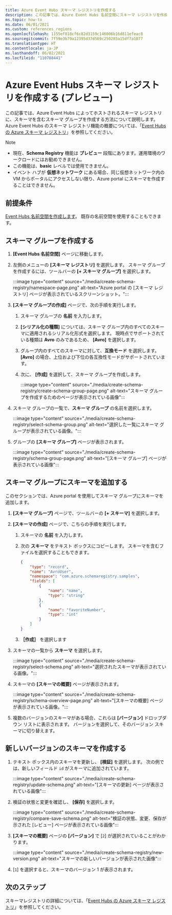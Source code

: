 ```yaml
---
title: Azure Event Hubs スキーマ レジストリを作成する
description: この記事では、Azure Event Hubs 名前空間にスキーマ レジストリを作成する方法について説明します。
ms.topic: how-to
ms.date: 06/01/2021
ms.custom: references_regions
ms.openlocfilehash: 1155ef818cf6c82d3159c146006b16d811efeac8
ms.sourcegitcommit: 7f59e3b79a12395d37d569c250285a15df7a1077
ms.translationtype: HT
ms.contentlocale: ja-JP
ms.lasthandoff: 06/02/2021
ms.locfileid: "110788441"
---
```

# <a name="create-an-azure-event-hubs-schema-registry-preview"></a>Azure Event Hubs スキーマ レジストリを作成する (プレビュー)
この記事では、Azure Event Hubs によってホストされるスキーマ レジストリに、スキーマを含むスキーマ グループを作成する方法について説明します。 Azure Event Hubs のスキーマ レジストリ機能の概要については、「[Event Hubs の Azure スキーマ レジストリ](schema-registry-overview.md)」を参照してください。

> [!NOTE]
> - 現在、**Schema Registry** 機能は **プレビュー** 段階にあります。運用環境のワークロードにはお勧めできません。
> - この機能は、**basic** レベルでは使用できません。
> - イベント ハブが **仮想ネットワーク** にある場合、同じ仮想ネットワーク内の VM からポータルにアクセスしない限り、Azure portal にスキーマを作成することはできません。 

## <a name="prerequisites"></a>前提条件
[Event Hubs 名前空間を作成します](event-hubs-create.md#create-an-event-hubs-namespace)。 既存の名前空間を使用することもできます。 

## <a name="create-a-schema-group"></a>スキーマ グループを作成する
1. **[Event Hubs 名前空間]** ページに移動します。 
1. 左側のメニューの **[スキーマ レジストリ]** を選択します。 スキーマ グループを作成するには、ツールバーの **[+ スキーマ グループ]** を選択します。 

    :::image type="content" source="./media/create-schema-registry/namespace-page.png" alt-text="Azure portal の [スキーマ レジストリ] ページが表示されているスクリーンショット。":::
1. **[スキーマ グループの作成]** ページで、次の手順を実行します。
    1. スキーマ グループの **名前** を入力します。
    1. **[シリアル化の種類]** については、スキーマ グループ内のすべてのスキーマに適用されるシリアル化形式を選択します。 現時点でサポートされている種類は **Avro** のみであるため、 **[Avro]** を選択します。 
    1. グループ内のすべてのスキーマに対して、**互換モード** を選択します。 **[Avro]** の場合、上位および下位の各互換性モードがサポートされています。 
    1. 次に、 **[作成]** を選択して、スキーマ グループを作成します。 
    
        :::image type="content" source="./media/create-schema-registry/create-schema-group-page.png" alt-text="スキーマ グループを作成するためのページが表示されている画像":::
1. スキーマ グループの一覧で、**スキーマ グループ** の名前を選択します。

    :::image type="content" source="./media/create-schema-registry/select-schema-group.png" alt-text="選択した一覧にスキーマ グループが表示されている画像。":::    
1. グループの **[スキーマ グループ]** ページが表示されます。

    :::image type="content" source="./media/create-schema-registry/schema-group-page.png" alt-text="[スキーマ グループ] ページが表示されている画像":::
    

## <a name="add-a-schema-to-the-schema-group"></a>スキーマ グループにスキーマを追加する
このセクションでは、Azure portal を使用してスキーマ グループにスキーマを追加します。 

1. **[スキーマ グループ]** ページで、ツールバーの **[+ スキーマ]** を選択します。 
1. **[スキーマの作成]** ページで、こちらの手順を実行します。
    1. スキーマの **名前** を入力します。
    1. 次の **スキーマ** をテキスト ボックスにコピーします。 スキーマを含むファイルを選択することもできます。
    
        ```json
        {
            "type": "record",
            "name": "AvroUser",
            "namespace": "com.azure.schemaregistry.samples",
            "fields": [
                {
                    "name": "name",
                    "type": "string"
                },
                {
                    "name": "favoriteNumber",
                    "type": "int"
                }
            ]
        }
        ```
    1. **［作成］** を選択します 
1. スキーマの一覧から **スキーマ** を選択します。 

    :::image type="content" source="./media/create-schema-registry/select-schema.png" alt-text="選択されたスキーマが表示されている画像。":::
1. スキーマの **[スキーマの概要]** ページが表示されます。 

    :::image type="content" source="./media/create-schema-registry/schema-overview-page.png" alt-text="[スキーマの概要] ページが表示されている画像。":::    
1. 複数のバージョンのスキーマがある場合、これらは **[バージョン]** ドロップダウン リストに表示されます。 バージョンを選択して、そのバージョン スキーマに切り替えます。 

## <a name="create-a-new-version-of-schema"></a>新しいバージョンのスキーマを作成する

1. テキスト ボックス内のスキーマを更新し、 **[検証]** を選択します。 次の例では、新しいフィールド `id` がスキーマに追加されています。 

    :::image type="content" source="./media/create-schema-registry/update-schema.png" alt-text="[スキーマの更新] ページが表示されている画像":::    
    
1. 検証の状態と変更を確認し、 **[保存]** を選択します。 

    :::image type="content" source="./media/create-schema-registry/compare-save-schema.png" alt-text="検証の状態、変更、保存が示された [レビュー] ページが表示されている画像":::     
1. **[スキーマの概要]** ページの **[バージョン]** で [`2`] が選択されていることがわかります。 

    :::image type="content" source="./media/create-schema-registry/new-version.png" alt-text="スキーマの新しいバージョンが表示された画像":::    
1. [`1`] を選択すると、スキーマのバージョン 1 が表示されます。 


## <a name="next-steps"></a>次のステップ
スキーマレジストリの詳細については、「[Event Hubs の Azure スキーマ レジストリ](schema-registry-overview.md)」を参照してください。

